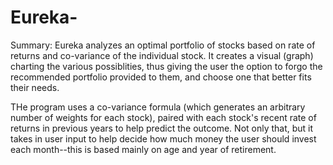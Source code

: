 # Eureka-

Summary: Eureka analyzes an optimal portfolio of stocks based on rate of returns and co-variance of the individual stock. 
It creates a visual (graph) charting the various possiblities, thus giving the user the option to forgo the recommended
portfolio provided to them, and choose one that better fits their needs. 

THe program uses a co-variance formula (which generates an arbitrary number of weights for each stock), paired with each 
stock's recent rate of returns in previous years to help predict the outcome. Not only that, but it takes in user input 
to help decide how much money the user should invest each month--this is based mainly on age and year of retirement. 

